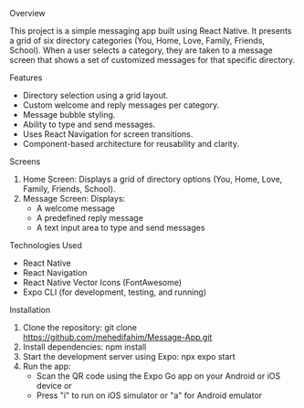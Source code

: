 Overview

This project is a simple messaging app built using React Native. It presents a grid of six directory categories (You, Home, Love, Family, Friends, School). When a user selects a category, they are taken to a message screen that shows a set of customized messages for that specific directory.

Features

- Directory selection using a grid layout.
- Custom welcome and reply messages per category.
- Message bubble styling.
- Ability to type and send messages.
- Uses React Navigation for screen transitions.
- Component-based architecture for reusability and clarity.

Screens

1. Home Screen: Displays a grid of directory options (You, Home, Love, Family, Friends, School).
2. Message Screen: Displays:
   - A welcome message
   - A predefined reply message
   - A text input area to type and send messages

Technologies Used

- React Native
- React Navigation
- React Native Vector Icons (FontAwesome)
- Expo CLI (for development, testing, and running)

Installation

1. Clone the repository: git clone https://github.com/mehedifahim/Message-App.git
2. Install dependencies: npm install
3. Start the development server using Expo: npx expo start
4. Run the app:
   - Scan the QR code using the Expo Go app on your Android or iOS device or
   - Press "i" to run on iOS simulator or "a" for Android emulator

